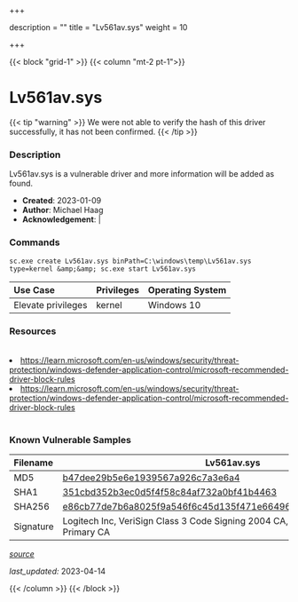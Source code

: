 +++

description = ""
title = "Lv561av.sys"
weight = 10

+++


{{< block "grid-1" >}}
{{< column "mt-2 pt-1">}}


# Lv561av.sys 


{{< tip "warning" >}}
We were not able to verify the hash of this driver successfully, it has not been confirmed.
{{< /tip >}}


### Description

Lv561av.sys is a vulnerable driver and more information will be added as found.

- **Created**: 2023-01-09
- **Author**: Michael Haag
- **Acknowledgement**:  | [](https://twitter.com/)

### Commands

```
sc.exe create Lv561av.sys binPath=C:\windows\temp\Lv561av.sys type=kernel &amp;&amp; sc.exe start Lv561av.sys
```

| Use Case | Privileges | Operating System | 
|:---- | ---- | ---- |
| Elevate privileges | kernel | Windows 10 |

### Resources
<br>
<li><a href=" https://learn.microsoft.com/en-us/windows/security/threat-protection/windows-defender-application-control/microsoft-recommended-driver-block-rules"> https://learn.microsoft.com/en-us/windows/security/threat-protection/windows-defender-application-control/microsoft-recommended-driver-block-rules</a></li>
<li><a href="https://learn.microsoft.com/en-us/windows/security/threat-protection/windows-defender-application-control/microsoft-recommended-driver-block-rules">https://learn.microsoft.com/en-us/windows/security/threat-protection/windows-defender-application-control/microsoft-recommended-driver-block-rules</a></li>
<br>

### Known Vulnerable Samples

| Filename | Lv561av.sys |
|:---- | ---- | 
| MD5 | <a href="https://www.virustotal.com/gui/file/b47dee29b5e6e1939567a926c7a3e6a4">b47dee29b5e6e1939567a926c7a3e6a4</a> |
| SHA1 | <a href="https://www.virustotal.com/gui/file/351cbd352b3ec0d5f4f58c84af732a0bf41b4463">351cbd352b3ec0d5f4f58c84af732a0bf41b4463</a> |
| SHA256 | <a href="https://www.virustotal.com/gui/file/e86cb77de7b6a8025f9a546f6c45d135f471e664963cf70b381bee2dfd0fdef4">e86cb77de7b6a8025f9a546f6c45d135f471e664963cf70b381bee2dfd0fdef4</a> |
| Signature | Logitech Inc, VeriSign Class 3 Code Signing 2004 CA, VeriSign Class 3 Public Primary CA   |


[*source*](https://github.com/magicsword-io/LOLDrivers/tree/main/yaml/lv561av.yaml)

*last_updated:* 2023-04-14








{{< /column >}}
{{< /block >}}
